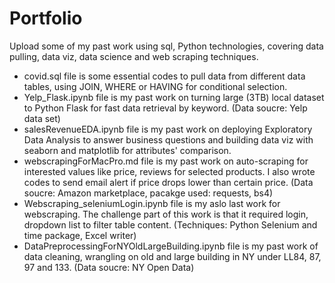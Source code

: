 # Portfolio
Upload some of my past work using sql, Python technologies, covering data pulling, data viz, data science and web scraping techniques.

* covid.sql file is some essential codes to pull data from different data tables, using JOIN, WHERE or HAVING for conditional selection.
* Yelp_Flask.ipynb file is my past work on turning large (3TB) local dataset to Python Flask for fast data retrieval by keyword. (Data soucre: Yelp data set)
* salesRevenueEDA.ipynb file is my past work on deploying Exploratory Data Analysis to answer business questions and building data viz with seaborn and matplotlib for attributes' comparison. 
* webscrapingForMacPro.md file is my past work on auto-scraping for interested values like price, reviews for selected products. I also wrote codes to send email alert if price drops lower than certain price. (Data soucre: Amazon marketplace, pacakge used: requests, bs4)
* Webscraping_seleniumLogin.ipynb file is my aslo last work for webscraping. The challenge part of this work is that it required login, dropdown list to filter table content. (Techniques: Python Selenium and time package, Excel writer)
* DataPreprocessingForNYOldLargeBuilding.ipynb file is my past work of data cleaning, wrangling on old and large building in NY under LL84, 87, 97 and 133. (Data soucre: NY Open Data)
